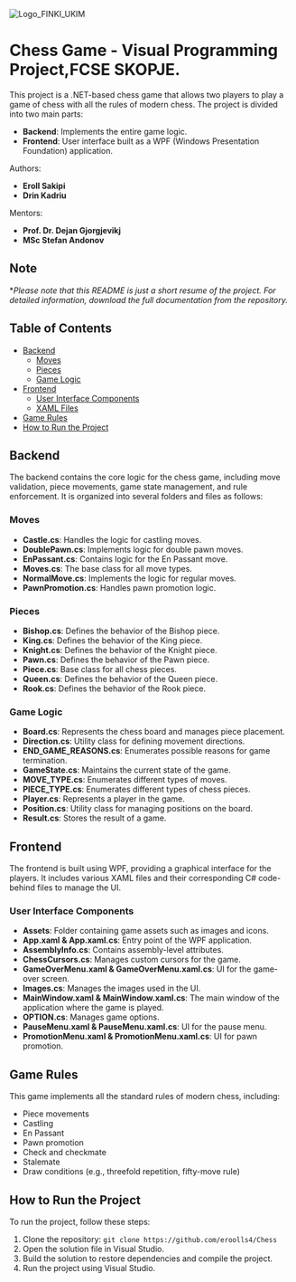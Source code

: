 ![Logo_FINKI_UKIM](https://github.com/eroolls4/Chess/assets/105580067/d9c47cf2-55c5-40c5-ae18-1c1590f03607)
# Chess Game - Visual Programming Project,FCSE SKOPJE.

This project is a .NET-based chess game that allows two players to play a game of chess with all the rules of modern chess. The project is divided into two main parts:

- **Backend**: Implements the entire game logic.
- **Frontend**: User interface built as a WPF (Windows Presentation Foundation) application.

Authors:
- **Eroll Sakipi**
- **Drin Kadriu**

Mentors:
- **Prof. Dr. Dejan Gjorgjevikj**
- **MSc Stefan Andonov**

## Note

**Please note that this README is just a short resume of the project. For detailed information, download the full documentation from the repository.*

## Table of Contents

- [Backend](#backend)
  - [Moves](#moves)
  - [Pieces](#pieces)
  - [Game Logic](#game-logic)
- [Frontend](#frontend)
  - [User Interface Components](#user-interface-components)
  - [XAML Files](#xaml-files)
- [Game Rules](#game-rules)
- [How to Run the Project](#how-to-run-the-project)

## Backend

The backend contains the core logic for the chess game, including move validation, piece movements, game state management, and rule enforcement. It is organized into several folders and files as follows:

### Moves

- **Castle.cs**: Handles the logic for castling moves.
- **DoublePawn.cs**: Implements logic for double pawn moves.
- **EnPassant.cs**: Contains logic for the En Passant move.
- **Moves.cs**: The base class for all move types.
- **NormalMove.cs**: Implements the logic for regular moves.
- **PawnPromotion.cs**: Handles pawn promotion logic.

### Pieces

- **Bishop.cs**: Defines the behavior of the Bishop piece.
- **King.cs**: Defines the behavior of the King piece.
- **Knight.cs**: Defines the behavior of the Knight piece.
- **Pawn.cs**: Defines the behavior of the Pawn piece.
- **Piece.cs**: Base class for all chess pieces.
- **Queen.cs**: Defines the behavior of the Queen piece.
- **Rook.cs**: Defines the behavior of the Rook piece.

### Game Logic

- **Board.cs**: Represents the chess board and manages piece placement.
- **Direction.cs**: Utility class for defining movement directions.
- **END_GAME_REASONS.cs**: Enumerates possible reasons for game termination.
- **GameState.cs**: Maintains the current state of the game.
- **MOVE_TYPE.cs**: Enumerates different types of moves.
- **PIECE_TYPE.cs**: Enumerates different types of chess pieces.
- **Player.cs**: Represents a player in the game.
- **Position.cs**: Utility class for managing positions on the board.
- **Result.cs**: Stores the result of a game.

## Frontend

The frontend is built using WPF, providing a graphical interface for the players. It includes various XAML files and their corresponding C# code-behind files to manage the UI.

### User Interface Components

- **Assets**: Folder containing game assets such as images and icons.
- **App.xaml & App.xaml.cs**: Entry point of the WPF application.
- **AssemblyInfo.cs**: Contains assembly-level attributes.
- **ChessCursors.cs**: Manages custom cursors for the game.
- **GameOverMenu.xaml & GameOverMenu.xaml.cs**: UI for the game-over screen.
- **Images.cs**: Manages the images used in the UI.
- **MainWindow.xaml & MainWindow.xaml.cs**: The main window of the application where the game is played.
- **OPTION.cs**: Manages game options.
- **PauseMenu.xaml & PauseMenu.xaml.cs**: UI for the pause menu.
- **PromotionMenu.xaml & PromotionMenu.xaml.cs**: UI for pawn promotion.

## Game Rules

This game implements all the standard rules of modern chess, including:

- Piece movements
- Castling
- En Passant
- Pawn promotion
- Check and checkmate
- Stalemate
- Draw conditions (e.g., threefold repetition, fifty-move rule)

## How to Run the Project

To run the project, follow these steps:

1. Clone the repository: `git clone https://github.com/eroolls4/Chess`
2. Open the solution file in Visual Studio.
3. Build the solution to restore dependencies and compile the project.
4. Run the project using Visual Studio.




